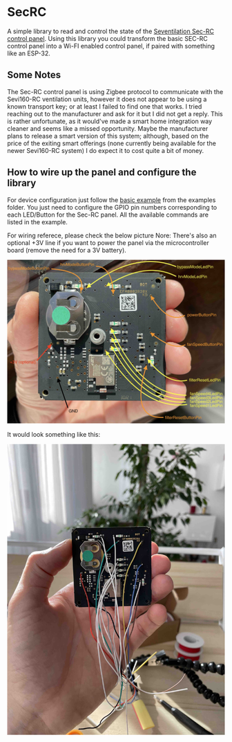 # SecRC

A simple library to read and control the state of the [Seventilation Sec-RC control panel](https://www.dezentrale-lueftung.com/en/shop/decentralised-ventilation-central-controller-sec-rc/).
Using this library you could transform the basic SEC-RC control panel into a Wi-FI enabled control panel, if paired with something like an ESP-32.

## Some Notes
The Sec-RC control panel is using Zigbee protocol to communicate with the Sevi160-RC ventilation units, however it does not appear to be using a known transport key; or at least I failed to find one that works.
I tried reaching out to the manufacturer and ask for it but I did not get a reply. This is rather unfortunate, as it would've made a smart home integration way cleaner and seems like a missed opportunity.
Maybe the manufacturer plans to release a smart version of this system; although, based on the price of the exiting smart offerings (none currently being available for the newer Sevi160-RC system) I do expect it to cost quite a bit of money.

## How to wire up the panel and configure the library

For device configuration just follow the [basic example](./examples/basic/basic.ino) from the examples folder. You just need to configure the GPIO pin numbers corresponding to each LED/Button for the Sec-RC panel.
All the available commands are listed in the example.

For wiring referece, please check the below picture
Nore: There's also an optional +3V line if you want to power the panel via the microcontroller board (remove the need for a 3V battery).

![Wiring-Reference](./resources/wiring-reference.jpg?raw=true)

It would look something like this:

![Wiring-Example](./resources/wiring-example.jpg?raw=true)